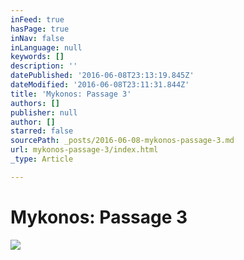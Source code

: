 ```yaml
---
inFeed: true
hasPage: true
inNav: false
inLanguage: null
keywords: []
description: ''
datePublished: '2016-06-08T23:13:19.845Z'
dateModified: '2016-06-08T23:11:31.844Z'
title: 'Mykonos: Passage 3'
authors: []
publisher: null
author: []
starred: false
sourcePath: _posts/2016-06-08-mykonos-passage-3.md
url: mykonos-passage-3/index.html
_type: Article

---
```

# Mykonos: Passage 3
![](https://the-grid-user-content.s3-us-west-2.amazonaws.com/069a8fab-d862-4741-b174-ae0ab334b333.jpg)